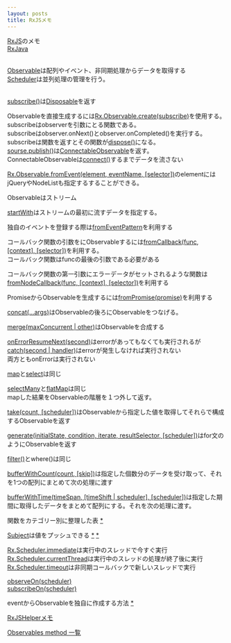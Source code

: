 ```yaml
---
layout: posts
title: RxJSメモ
---
```

[RxJS](https://reactive-extensions.github.io/RxJS/)のメモ     
[RxJava](https://github.com/ReactiveX/RxJava/wiki)  
<br/>
  
[Observable](https://github.com/Reactive-Extensions/RxJS/blob/master/doc/api/core/observable.md)は配列やイベント、非同期処理からデータを取得する   
[Scheduler](https://github.com/Reactive-Extensions/RxJS/blob/master/doc/api/schedulers/scheduler.md)は並列処理の管理を行う。    
<br/>

[subscribe()](https://github.com/Reactive-Extensions/RxJS/blob/master/doc/api/core/operators/subscribe.md)は[Disposable](https://github.com/Reactive-Extensions/RxJS/blob/master/doc/api/disposables/disposable.md)を返す    
  
Observableを直接生成するには[Rx.Observable.create(subscribe)](https://github.com/Reactive-Extensions/RxJS/blob/master/doc/api/core/operators/create.md)を使用する。   
subscribeはobserverを引数にとる関数である。    
subscribeはobserver.onNext()とobserver.onCompleted()を実行する。       
subscribeは関数を返すとその関数が[dispose()](https://github.com/Reactive-Extensions/RxJS/blob/master/doc/api/disposables/disposable.md#rxdisposableprototypedispose)になる。   
[sourse.publish()](https://github.com/Reactive-Extensions/RxJS/blob/master/doc/api/core/operators/publish.md)は[ConnectableObservable](https://github.com/Reactive-Extensions/RxJS/blob/master/doc/api/core/operators/connect.md)を返す。      
ConnectableObservableは[connect()](https://github.com/Reactive-Extensions/RxJS/blob/master/doc/api/core/operators/connect.md)するまでデータを流さない     
   
[Rx.Observable.fromEvent(element, eventName, [selector])](https://github.com/Reactive-Extensions/RxJS/blob/master/doc/api/core/operators/fromevent.md)のelementにはjQueryやNodeListも指定するすることができる。    
    
Observableはストリーム   
  
[startWith](https://github.com/Reactive-Extensions/RxJS/blob/master/doc/api/core/operators/startwith.md)はストリームの最初に流すデータを指定する。   
   
独自のイベントを登録する際は[fromEventPattern](https://github.com/Reactive-Extensions/RxJS/blob/master/doc/api/core/operators/fromeventpattern.md)を利用する  
    
コールバック関数の引数をにObservableするには[fromCallback(func, [context], [selector])](https://github.com/Reactive-Extensions/RxJS/blob/master/doc/api/core/operators/fromcallback.md)を利用する。    
コールバック関数はfuncの最後の引数である必要がある    
          
コールバック関数の第一引数にエラーデータがセットされるような関数は[fromNodeCallback(func, [context], [selector])](https://github.com/Reactive-Extensions/RxJS/blob/master/doc/api/core/operators/fromnodecallback.md)を利用する       
    
PromiseからObservableを生成するには[fromPromise(promise)](https://github.com/Reactive-Extensions/RxJS/blob/master/doc/api/core/operators/frompromise.md)を利用する   
   
[concat(...args)](https://github.com/Reactive-Extensions/RxJS/blob/master/doc/api/core/operators/concat.md)はObservableの後ろにObservableをつなげる。  

[merge(maxConcurrent | other)](https://github.com/ReactiveX/RxJava/wiki/Combining-Observables#merge)はObservableを合成する   
    
[onErrorResumeNext(second)](https://github.com/Reactive-Extensions/RxJS/blob/master/doc/api/core/operators/onerrorresumenextproto.md)はerrorがあってもなくても実行されるが[catch(second | handler)](https://github.com/Reactive-Extensions/RxJS/blob/master/doc/api/core/operators/catchproto.md)はerrorが発生しなければ実行されない    
両方ともonErrorは実行されない    
   
[map](https://github.com/Reactive-Extensions/RxJS/blob/master/doc/api/core/operators/select.md)と[select](https://github.com/Reactive-Extensions/RxJS/blob/master/doc/api/core/operators/select.md)は同じ   

[selectMany](https://github.com/ReactiveX/RxJava/wiki/Transforming-Observables#flatmap-concatmap-and-flatmapiterable)と[flatMap](https://github.com/ReactiveX/RxJava/wiki/Transforming-Observables#flatmap-concatmap-and-flatmapiterable)は同じ   
mapした結果をObservableの階層を１つ外して返す。    
    
[take(count, [scheduler])](https://github.com/Reactive-Extensions/RxJS/blob/master/doc/api/core/operators/take.md)はObservableから指定した値を取得してそれらで構成するObservableを返す
         
[generate(initialState, condition, iterate, resultSelector, [scheduler])](https://github.com/Reactive-Extensions/RxJS/blob/master/doc/api/core/operators/generate.md)はfor文のようにObservableを返す    
    
[filter()](https://github.com/Reactive-Extensions/RxJS/blob/master/doc/api/core/operators/where.md)とwhere()は同じ   
    
[bufferWithCount(count, [skip])](https://github.com/Reactive-Extensions/RxJS/blob/master/doc/api/core/operators/bufferwithcount.md)は指定した個数分のデータを受け取って、それを1つの配列にまとめて次の処理に渡す   
   
[bufferWithTime(timeSpan, [timeShift | scheduler], [scheduler])](https://github.com/Reactive-Extensions/RxJS/blob/master/doc/api/core/operators/bufferwithtime.md)は指定した期間に取得したデータをまとめて配列にする。それを次の処理に渡す。    
     
関数をカテゴリー別に整理した表 [*](https://xgrommx.github.io/rx-book/content/getting_started_with_rxjs/creating_and_querying_observable_sequences/operators_by_category.html) 

[Subject](https://github.com/Reactive-Extensions/RxJS/blob/master/doc/api/subjects/subject.md)は値をプッシュできる [*](http://jsdo.it/38elements/rxjs_subject/) [*](https://xgrommx.github.io/rx-book/content/how_do_it/simple_event_emitter.html)     
      
[Rx.Scheduler.immediate](https://github.com/Reactive-Extensions/RxJS/blob/master/doc/api/schedulers/scheduler.md#rxschedulerimmediate)は実行中のスレッドで今すぐ実行    
[Rx.Scheduler.currentThread](https://github.com/Reactive-Extensions/RxJS/blob/master/doc/api/schedulers/scheduler.md#rxschedulerimmediate)は実行中のスレッドの処理が終了後に実行      
[Rx.Scheduler.timeout](https://github.com/Reactive-Extensions/RxJS/blob/master/doc/api/schedulers/scheduler.md#rxschedulertimeout)は非同期コールバックで新しいスレッドで実行     
      
[observeOn(scheduler)](https://github.com/Reactive-Extensions/RxJS/blob/master/doc/api/core/operators/observeon.md)  
[subscribeOn(scheduler)](https://github.com/Reactive-Extensions/RxJS/blob/master/doc/api/core/operators/subscribeon.md)    
   
eventからObservableを独自に作成する方法 [*](https://xgrommx.github.io/rx-book/content/how_do_it/existing_api.html)    
    
[RxJSHelperメモ](/2015/01/03/rxjs-helper.html)   
   
[Observables method 一覧](/2015/01/04/rxjs-observale-method.html)    








